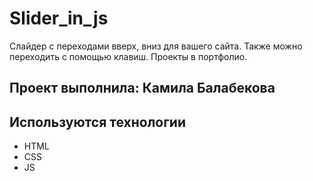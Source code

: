 # Slider_in_js
Слайдер с переходами вверх, вниз для вашего сайта. Также можно переходить с помощью клавиш.
Проекты в портфолио.

## Проект выполнила: Камила Балабекова

## Используются технологии
- HTML
- CSS
- JS
